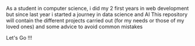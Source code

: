 As a student in computer science, i did my 2 first years in web development but since last year i started a journey in data science and AI
This repository will contain the different projects carried out (for my needs or those of my loved ones) and some advice to avoid common mistakes

Let's Go !!!
